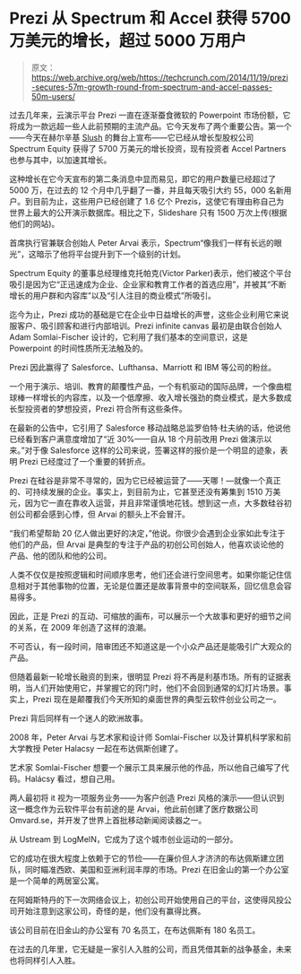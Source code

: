 # Prezi 从 Spectrum 和 Accel 获得 5700 万美元的增长，超过 5000 万用户 

> 原文：<https://web.archive.org/web/https://techcrunch.com/2014/11/19/prezi-secures-57m-growth-round-from-spectrum-and-accel-passes-50m-users/>

过去几年来，云演示平台 Prezi 一直在逐渐蚕食微软的 Powerpoint 市场份额，它将成为一款远超一些人此前预期的主流产品。它今天发布了两个重要公告。第一个——今天在赫尔辛基 [Slush](https://web.archive.org/web/20230123111451/http://slush.org/) 的舞台上宣布——它已经从增长型股权公司 Spectrum Equity 获得了 5700 万美元的增长投资，现有投资者 Accel Partners 也参与其中，以加速其增长。

这种增长在它今天宣布的第二条消息中显而易见，即它的用户数量已经超过了 5000 万，在过去的 12 个月中几乎翻了一番，并且每天吸引大约 55，000 名新用户。到目前为止，这些用户已经创建了 1.6 亿个 Prezis，这使它有理由称自己为世界上最大的公开演示数据库。相比之下，Slideshare 只有 1500 万次上传(根据他们的网站)。

首席执行官兼联合创始人 Peter Arvai 表示，Spectrum“像我们一样有长远的眼光”，这暗示了他将平台提升到下一个级别的计划。

Spectrum Equity 的董事总经理维克托帕克(Victor Parker)表示，他们被这个平台吸引是因为它“正迅速成为企业、企业家和教育工作者的首选应用”，并被其“不断增长的用户群和内容库”以及“引人注目的商业模式”所吸引。

迄今为止，Prezi 成功的基础是它在企业中日益增长的声誉，这些企业利用它来说服客户、吸引顾客和进行内部培训。Prezi infinite canvas 最初是由联合创始人 Adam Somlai-Fischer 设计的，它利用了我们基本的空间意识，这是 Powerpoint 的时间性质所无法触及的。

Prezi 因此赢得了 Salesforce、Lufthansa、Marriott 和 IBM 等公司的粉丝。

一个用于演示、培训、教育的颠覆性产品，一个有机驱动的国际品牌，一个像曲棍球棒一样增长的内容库，以及一个低摩擦、收入增长强劲的商业模式，是大多数成长型投资者的梦想投资，Prezi 符合所有这些条件。

在最新的公告中，它引用了 Salesforce 移动战略总监罗伯特·杜夫纳的话，他说他已经看到客户满意度增加了“近 30%——自从 18 个月前改用 Prezi 做演示以来。”对于像 Salesforce 这样的公司来说，签署这样的报价是一个明显的迹象，表明 Prezi 已经度过了一个重要的转折点。

Prezi 在硅谷是非常不寻常的，因为它已经被运营了——天哪！—就像一个真正的、可持续发展的企业。事实上，到目前为止，它甚至还没有筹集到 1510 万美元，因为它一直在靠收入运营，并且非常谨慎地花钱。想到这一点，大多数硅谷初创公司都会感到心悸，但 Arvai 的额头上不会冒汗。

“我们希望帮助 20 亿人做出更好的决定，”他说。你很少会遇到企业家如此专注于他们的产品，但 Arvai 是典型的专注于产品的初创公司创始人，他喜欢谈论他的产品、他的团队和他的公司。

人类不仅仅是按照逻辑和时间顺序思考，他们还会进行空间思考。如果你能记住信息相对于其他事物的位置，无论是位置还是故事背景中的空间联系，回忆信息会容易得多。

因此，正是 Prezi 的互动、可缩放的画布，可以展示一个大故事和更好的细节之间的关系，在 2009 年创造了这样的浪潮。

不可否认，有一段时间，陪审团还不知道这是一个小众产品还是能吸引广大观众的产品。

但随着最新一轮增长融资的到来，很明显 Prezi 将不再是利基市场。所有的证据表明，当人们开始使用它，并掌握它的窍门时，他们不会回到通常的幻灯片场景。事实上，Prezi 现在是颠覆我们今天所知的桌面世界的典型云软件创业公司之一。

Prezi 背后同样有一个迷人的欧洲故事。

2008 年，Peter Arvai 与艺术家和设计师 Somlai-Fischer 以及计算机科学家和前大学教授 Peter Halacsy 一起在布达佩斯创建了。

艺术家 Somlai-Fischer 想要一个展示工具来展示他的作品，所以他自己编写了代码。Halácsy 看过，想自己用。

两人最初将 it 视为一项服务业务——为客户创造 Prezi 风格的演示——但认识到这一概念作为云软件平台有前途的是 Arvai，他此前创建了医疗数据公司 Omvard.se，并开发了世界上首批移动新闻阅读器之一。

从 Ustream 到 LogMeIN，它成为了这个城市创业运动的一部分。

它的成功在很大程度上依赖于它的节俭——在廉价但人才济济的布达佩斯建立团队，同时瞄准西欧、美国和亚洲利润丰厚的市场。Prezi 在旧金山的第一个办公室是一个简单的两居室公寓。

在阿姆斯特丹的下一次网络会议上，初创公司开始使用自己的平台，这使得风投公司开始注意到这家公司，奇怪的是，他们没有赢得比赛。

该公司目前在旧金山的办公室有 70 名员工，在布达佩斯有 180 名员工。

在过去的几年里，它无疑是一家引人入胜的公司，而且凭借其新的战争基金，未来也将同样引人入胜。
